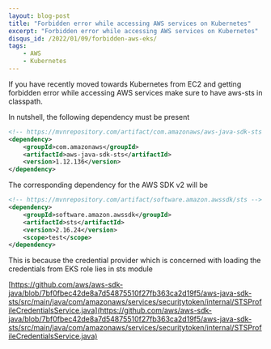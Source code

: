 ```yaml
---
layout: blog-post
title: "Forbidden error while accessing AWS services on Kubernetes"
excerpt: "Forbidden error while accessing AWS services on Kubernetes"
disqus_id: /2022/01/09/forbidden-aws-eks/
tags:
    - AWS
    - Kubernetes
---
```


If you have recently moved towards Kubernetes from EC2 and getting forbidden error while accessing AWS services make sure to have aws-sts in classpath.

In nutshell, the following dependency must be present

```xml
<!-- https://mvnrepository.com/artifact/com.amazonaws/aws-java-sdk-sts -->
<dependency>
    <groupId>com.amazonaws</groupId>
    <artifactId>aws-java-sdk-sts</artifactId>
    <version>1.12.136</version>
</dependency>
```


The corresponding dependency for the AWS SDK v2 will be

```xml
<!-- https://mvnrepository.com/artifact/software.amazon.awssdk/sts -->
<dependency>
    <groupId>software.amazon.awssdk</groupId>
    <artifactId>sts</artifactId>
    <version>2.16.24</version>
    <scope>test</scope>
</dependency>
```

This is because the credential provider which is concerned with loading the credentials from EKS role lies in sts module

[https://github.com/aws/aws-sdk-java/blob/7bf0fbec42de8a7d54875510f27fb363ca2d19f5/aws-java-sdk-sts/src/main/java/com/amazonaws/services/securitytoken/internal/STSProfileCredentialsService.java](https://github.com/aws/aws-sdk-java/blob/7bf0fbec42de8a7d54875510f27fb363ca2d19f5/aws-java-sdk-sts/src/main/java/com/amazonaws/services/securitytoken/internal/STSProfileCredentialsService.java)

